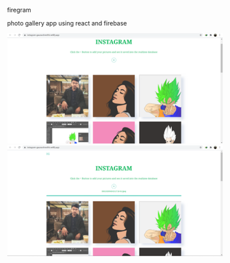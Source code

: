 firegram 

photo gallery app using react and firebase


![image](https://github.com/gauravshresthh/firegram/blob/master/public/assets/screenshots/insta-screnshot.png?raw=true)
![image](https://github.com/gauravshresthh/firegram/blob/master/public/assets/screenshots/insta-screnshot2.png?raw=true)

